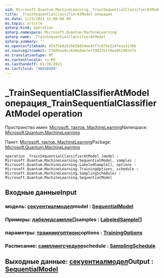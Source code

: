 ```yaml
---
uid: Microsoft.Quantum.MachineLearning._TrainSequentialClassifierAtModel
title: _TrainSequentialClassifierAtModel операция
ms.date: 1/23/2021 12:00:00 AM
ms.topic: article
qsharp.kind: operation
qsharp.namespace: Microsoft.Quantum.MachineLearning
qsharp.name: _TrainSequentialClassifierAtModel
qsharp.summary: ''
ms.openlocfilehash: 8f4f3e02b35639434ee45f7c875e2247e1e3138b
ms.sourcegitcommit: 71605ea9cc630e84e7ef29027e1f0ea06299747e
ms.translationtype: MT
ms.contentlocale: ru-RU
ms.lasthandoff: 01/26/2021
ms.locfileid: "98848990"
---
```

# <a name="_trainsequentialclassifieratmodel-operation"></a><span data-ttu-id="81f58-102">_TrainSequentialClassifierAtModel операция</span><span class="sxs-lookup"><span data-stu-id="81f58-102">_TrainSequentialClassifierAtModel operation</span></span>

<span data-ttu-id="81f58-103">Пространство имен: [Microsoft. тактов. MachineLearning](xref:Microsoft.Quantum.MachineLearning)</span><span class="sxs-lookup"><span data-stu-id="81f58-103">Namespace: [Microsoft.Quantum.MachineLearning](xref:Microsoft.Quantum.MachineLearning)</span></span>

<span data-ttu-id="81f58-104">Пакет: [Microsoft. тактов. MachineLearning](https://nuget.org/packages/Microsoft.Quantum.MachineLearning)</span><span class="sxs-lookup"><span data-stu-id="81f58-104">Package: [Microsoft.Quantum.MachineLearning](https://nuget.org/packages/Microsoft.Quantum.MachineLearning)</span></span>




```qsharp
operation _TrainSequentialClassifierAtModel (model : Microsoft.Quantum.MachineLearning.SequentialModel, samples : Microsoft.Quantum.MachineLearning.LabeledSample[], options : Microsoft.Quantum.MachineLearning.TrainingOptions, schedule : Microsoft.Quantum.MachineLearning.SamplingSchedule) : Microsoft.Quantum.MachineLearning.SequentialModel
```


## <a name="input"></a><span data-ttu-id="81f58-105">Входные данные</span><span class="sxs-lookup"><span data-stu-id="81f58-105">Input</span></span>

### <a name="model--sequentialmodel"></a><span data-ttu-id="81f58-106">модель: [секуентиалмодел](xref:Microsoft.Quantum.MachineLearning.SequentialModel)</span><span class="sxs-lookup"><span data-stu-id="81f58-106">model : [SequentialModel](xref:Microsoft.Quantum.MachineLearning.SequentialModel)</span></span>




### <a name="samples--labeledsample"></a><span data-ttu-id="81f58-107">Примеры: [лабеледсампле](xref:Microsoft.Quantum.MachineLearning.LabeledSample)[]</span><span class="sxs-lookup"><span data-stu-id="81f58-107">samples : [LabeledSample](xref:Microsoft.Quantum.MachineLearning.LabeledSample)[]</span></span>




### <a name="options--trainingoptions"></a><span data-ttu-id="81f58-108">параметры: [траинингоптионс](xref:Microsoft.Quantum.MachineLearning.TrainingOptions)</span><span class="sxs-lookup"><span data-stu-id="81f58-108">options : [TrainingOptions](xref:Microsoft.Quantum.MachineLearning.TrainingOptions)</span></span>




### <a name="schedule--samplingschedule"></a><span data-ttu-id="81f58-109">Расписание: [самплингсчедуле](xref:Microsoft.Quantum.MachineLearning.SamplingSchedule)</span><span class="sxs-lookup"><span data-stu-id="81f58-109">schedule : [SamplingSchedule](xref:Microsoft.Quantum.MachineLearning.SamplingSchedule)</span></span>





## <a name="output--sequentialmodel"></a><span data-ttu-id="81f58-110">Выходные данные: [секуентиалмодел](xref:Microsoft.Quantum.MachineLearning.SequentialModel)</span><span class="sxs-lookup"><span data-stu-id="81f58-110">Output : [SequentialModel](xref:Microsoft.Quantum.MachineLearning.SequentialModel)</span></span>

